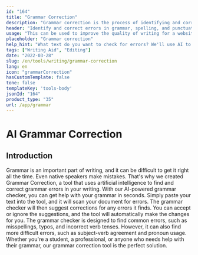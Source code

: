 ```yaml
---
id: "164"
title: "Grammar Correction"
description: "Grammar correction is the process of identifying and correcting errors in grammar, spelling, and punctuation. This can be done manually or with the help of AI-powered software. AI-powered grammar correction software is able to identify errors in grammar, spelling, and punctuation with the help of Natural Language Processing (NLP). This technology can be used to help improve the quality of writing, whether it be for a website, blog, or even a book."
header: "Identify and correct errors in grammar, spelling, and punctuation."
usage: "This can be used to improve the quality of writing for a website, blog, or even a book."
placeholder: "Grammar correction"
help_hint: "What text do you want to check for errors? We'll use AI to help improve the quality of your writing."
tags: ["Writing Aid", "Editing"]
date: "2022-03-28"
slug: /en/tools/writing/grammar-correction
lang: en
icon: "grammarCorrection"
hasCustomTemplate: false
tone: false
templateKey: 'tools-body'
jsonId: "164"
product_type: "35"
url: /app/grammar
---
```


# AI Grammar Correction

## Introduction

Grammar is an important part of writing, and it can be difficult to get it right all the time. Even native speakers make mistakes. That's why we created Grammar Correction, a tool that uses artificial intelligence to find and correct grammar errors in your writing. With our AI-powered grammar checker, you can get help with your grammar in seconds. Simply paste your text into the tool, and it will scan your document for errors. The grammar checker will then suggest corrections for any errors it finds. You can accept or ignore the suggestions, and the tool will automatically make the changes for you. The grammar checker is designed to find common errors, such as misspellings, typos, and incorrect verb tenses. However, it can also find more difficult errors, such as subject-verb agreement and pronoun usage. Whether you're a student, a professional, or anyone who needs help with their grammar, our grammar correction tool is the perfect solution.
